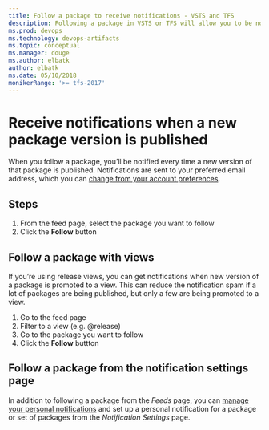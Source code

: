 ```yaml
---
title: Follow a package to receive notifications - VSTS and TFS
description: Following a package in VSTS or TFS will allow you to be notified every time a new version of the package is published
ms.prod: devops
ms.technology: devops-artifacts
ms.topic: conceptual
ms.manager: douge
ms.author: elbatk
author: elbatk
ms.date: 05/10/2018
monikerRange: '>= tfs-2017'
---
```


# Receive notifications when a new package version is published

When you follow a package, you’ll be notified every time a new version of that package is published. Notifications are sent to your preferred email address, which you can [change from your account preferences](../../notifications/change-email-address.md).


## Steps

1. From the feed page, select the package you want to follow
2. Click the **Follow** button

## Follow a package with views

If you’re using release views, you can get notifications when new version of a package is promoted to a view. This can reduce the notification spam if a lot of packages are being published, but only a few are being promoted to a view.

1. Go to the feed page
2. Filter to a view (e.g. @release)
3. Go to the package you want to follow
4. Click the **Follow** buttton

## Follow a package from the notification settings page

 In addition to following a package from the _Feeds_ page, you can [manage your personal notifications](../../notifications/manage-personal-notifications.md) and set up a personal notification for a package or set of packages from the _Notification Settings_ page.


